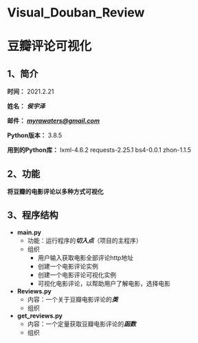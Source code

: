 # Visual_Douban_Review

# 豆瓣评论可视化



## 1、简介

**时间：** 2021.2.21

**姓名：** ***侯宇泽***

**邮件：** ***myrawaters@gmail.com***

**Python版本：** 3.8.5

**用到的Python库：** lxml-4.6.2	requests-2.25.1	bs4-0.0.1 zhon-1.1.5

## 2、功能

**将豆瓣的电影评论以多种方式可视化**

## 3、程序结构

* **main.py**
  * 功能：运行程序的***切入点***（项目的主程序）
  * 组织
    * 用户输入获取电影全部评论http地址
    * 创建一个电影评论实例
    * 创建一个电影评论可视化实例
    * 可视化电影评论，以帮助用户了解电影，选择电影
* **Reviews.py**
  * 内容：一个关于豆瓣电影评论的***类***
  * 组织
* **get_reviews.py**
  * 内容：一个定量获取豆瓣电影评论的***函数***
  * 组织